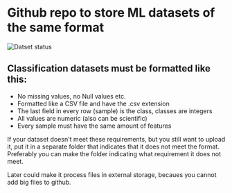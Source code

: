 # Github repo to store ML datasets of the same format 
![Datset status](https://github.com/IlmarsKuht/datasets/workflows/Check%20Dataset%20Format/badge.svg) 

## Classification datasets must be formatted like this:
- No missing values, no Null values etc.
- Formatted like a CSV file and have the .csv extension
- The last field in every row (sample) is the class, classes are integers
- All values are numeric (also can be scientific)
- Every sample must have the same amount of features

If your dataset doesn't meet these requirements, but you still want to upload it, put it in a separate folder that indicates that it does not meet the format. 
Preferably you can make the folder indicating what requirement it does not meet.

Later could make it process files in external storage, becaues you cannot add big files to github.
